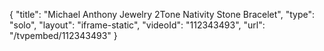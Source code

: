{
    "title": "Michael Anthony Jewelry 2Tone Nativity Stone Bracelet",
    "type": "solo",
    "layout": "iframe-static",
    "videoId": "112343493",
    "url": "\/tvpembed\/112343493"
}